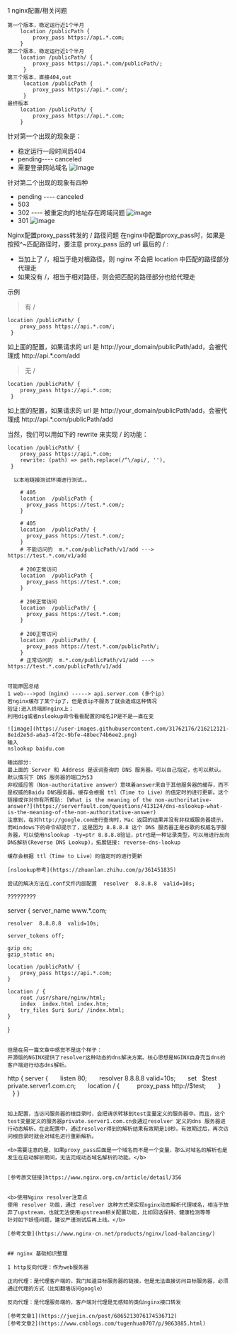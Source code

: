 


1 nginx配置/相关问题

```
第一个版本，稳定运行近1个半月
    location /publicPath {
        proxy_pass https://api.*.com;
    }
第二个版本，稳定运行近1个半月
    location /publicPath/ {
        proxy_pass https://api.*.com/publicPath/;
     }
第三个版本，直接404,out
     location /publicPath {
        proxy_pass https://api.*.com/;
     }
最终版本
    location /publicPath/ {
        proxy_pass https://api.*.com;
    }
```
针对第一个出现的现象是：
* 稳定运行一段时间后404
* pending---- canceled
* 需要登录网站域名
 ![image](https://user-images.githubusercontent.com/31762176/215442920-0aa02085-cad0-410f-8b82-ebdcf3f95394.png)

针对第二个出现的现象有四种

* pending ---- canceled
* 503
* 302 ---- 被重定向的地址存在跨域问题
  ![image](https://user-images.githubusercontent.com/31762176/215443403-a7e7b677-2612-49e3-9646-468d8a75923a.png)
* 301
![image](https://user-images.githubusercontent.com/31762176/215443551-9e839abf-9f51-4c26-8c4e-3ba49da7ad4d.png)



Nginx配置proxy_pass转发的 / 路径问题
在nginx中配置proxy_pass时，如果是按照^~匹配路径时，要注意 proxy_pass 后的 url 最后的 / :

* 当加上了 /，相当于绝对根路径，则 nginx 不会把 location 中匹配的路径部分代理走
* 如果没有 /，相当于相对路径，则会把匹配的路径部分也给代理走

示例

> 有 /
```
location /publicPath/ {
    proxy_pass https://api.*.com/;
 }
```
如上面的配置，如果请求的 url 是 http://your_domain/publicPath/add，会被代理成 http://api.*.com/add

> 无 /
```
location /publicPath/ {
    proxy_pass https://api.*.com;
 }
```
如上面的配置，如果请求的 url 是 http://your_domain/publicPath/add，会被代理成 http://api.*.com/publicPath/add

当然，我们可以用如下的 rewrite 来实现 / 的功能：
```
location /publicPath/ {
    proxy_pass https://api.*.com;
    rewrite: (path) => path.replace(/^\/api/, ''),
 }
 
  以本地链接测试环境进行测试。。
 ```
        # 405
        location  /publicPath {
          proxy_pass https://test.*.com/;
        }

        # 405
        location  /publicPath/ {
          proxy_pass https://test.*.com/;
        }
        # 不能访问的  m.*.com/publicPath/v1/add ---> https://test.*.com/v1/add
        
        # 200正常访问
        location  /publicPath {
          proxy_pass https://test.*.com;
        }

        # 200正常访问
        location  /publicPath/ {
          proxy_pass https://test.*.com;
        }

        # 200正常访问
        location  /publicPath/ {
          proxy_pass https://test.*.com/publicPath/;
        }
        # 正常访问的  m.*.com/publicPath/v1/add ---> https://test.*.com/publicPath/v1/add
 ```

可能原因总结 
1 web--->pod（nginx）-----> api.server.com (多个ip)
若nginx缓存了某个ip了，但是该ip不服务了就会造成这种情况
验证:进入终端即nginx上；
利用dig或者nslookup命令看看配置的域名IP是不是一直在变

![image](https://user-images.githubusercontent.com/31762176/216212121-8e1d2e5d-a6a3-4f2c-9bfe-48bec74b6ee2.png)
输入
nslookup baidu.com

输出部分:
最上面的 Server 和 Address 是该词查询的 DNS 服务器。可以自己指定，也可以默认。
默认情况下 DNS 服务器的端口为53
非权威应答（Non-authoritative answer）意味着answer来自于其他服务器的缓存，而不是权威的Baidu DNS服务器。缓存会根据 ttl（Time to Live）的值定时的进行更新。这个链接或许对你有所帮助: [What is the meaning of the non-authoritative-answer?](https://serverfault.com/questions/413124/dns-nslookup-what-is-the-meaning-of-the-non-authoritative-answer)
注意到，在对http://google.com进行查询时，Mac 返回的结果并没有非权威服务器提示，而Windows下的命令却提示了，这是因为 8.8.8.8 这个 DNS 服务器正是谷歌的权威名字服务器，可以使用nslookup -ty=ptr 8.8.8.8验证，ptr也是一种记录类型，可以用进行反向DNS解析(Reverse DNS Lookup)，拓展链接: reverse-dns-lookup

缓存会根据 ttl（Time to Live）的值定时的进行更新

[nslookup参考](https://zhuanlan.zhihu.com/p/361451835)

尝试的解决方法在.conf文件内部配置  resolver  8.8.8.8  valid=10s;

```
?????????

server {
    server_name www.*.com;

    resolver  8.8.8.8  valid=10s;
    
    server_tokens off;
    
    gzip on;
    gzip_static on;

    location /publicPath/ {
        proxy_pass https://api.*.com;
    }

    location / {
        root /usr/share/nginx/html;
        index  index.html index.htm;
        try_files $uri $uri/ /index.html;
    }                         
} 
```

但是在另一篇文章中感觉不是这个样子：
开源版的NGINX提供了resolver这种动态的dns解决方案。核心思想是NGINX自身充当dns的客户端进行动态dns解析。

```
http {
  server {
      listen 80;
      resolver 8.8.8.8 valid=10s;
      set   $test   private.server1.com.cn;
      location / {
         proxy_pass http://$test;
      }
   }
}
```

如上配置，当访问服务器的根目录时，会把请求转移到test变量定义的服务器中。而且，这个test变量定义的服务器private.server1.com.cn会通过resolver 定义的dns 服务器进行动态解析。在此配置中，通过resolver得到的解析结果有效期是10秒。有效期过后，再次访问根目录时就会对域名进行重新解析。

<b>需要注意的是，如果proxy_pass后面是一个域名而不是一个变量，那么对域名的解析也是发生在启动解析期间，无法完成动态域名解析的功能。</b>


[参考原文链接]https://www.nginx.org.cn/article/detail/356


<b>使用Nginx resolver注意点
使用 resolver 功能，通过 resolver 这种方式来实现nginx动态解析代理域名，相当于放弃了upstream，也就无法使用upstream相关配置功能，比如回话保持、健康检测等等
针对如下妖怪问题，建议严谨测试后再上线。</b>

[参考文章](https://www.nginx-cn.net/products/nginx/load-balancing/)


## nginx 基础知识整理

1 http反向代理：作为web服务器

正向代理：是代理客户端的，我门知道目标服务器的链接，但是无法直接访问目标服务器，必须通过代理的方式（比如翻墙访问google）

反向代理：是代理服务端的，客户端对代理是无感知的类似nginx接口转发

[参考文章1](https://juejin.cn/post/6865213076174536712)
[参考文章2](https://www.cnblogs.com/tugenhua0707/p/9863885.html)


